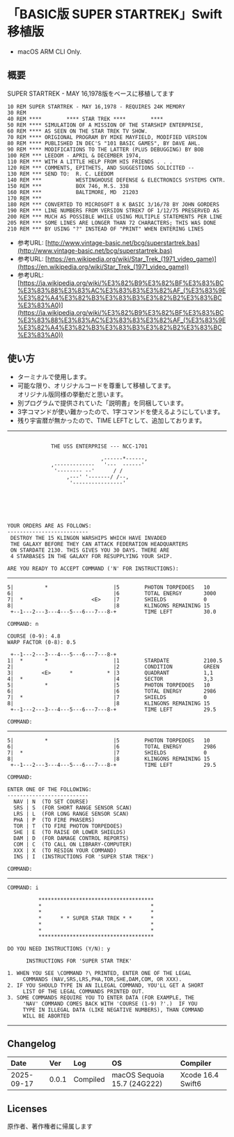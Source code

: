 # 「BASIC版 SUPER STARTREK」Swift移植版
- macOS ARM CLI Only.

## 概要
SUPER STARTREK - MAY 16,1978版をベースに移植してます

```
10 REM SUPER STARTREK - MAY 16,1978 - REQUIRES 24K MEMORY
30 REM
40 REM ****        **** STAR TREK ****        ****
50 REM **** SIMULATION OF A MISSION OF THE STARSHIP ENTERPRISE,
60 REM **** AS SEEN ON THE STAR TREK TV SHOW.
70 REM **** ORIGIONAL PROGRAM BY MIKE MAYFIELD, MODIFIED VERSION
80 REM **** PUBLISHED IN DEC'S "101 BASIC GAMES", BY DAVE AHL.
90 REM **** MODIFICATIONS TO THE LATTER (PLUS DEBUGGING) BY BOB
100 REM *** LEEDOM - APRIL & DECEMBER 1974,
110 REM *** WITH A LITTLE HELP FROM HIS FRIENDS . . .
120 REM *** COMMENTS, EPITHETS, AND SUGGESTIONS SOLICITED --
130 REM *** SEND TO:  R. C. LEEDOM
140 REM ***           WESTINGHOUSE DEFENSE & ELECTRONICS SYSTEMS CNTR.
150 REM ***           BOX 746, M.S. 338
160 REM ***           BALTIMORE, MD  21203
170 REM ***
180 REM *** CONVERTED TO MICROSOFT 8 K BASIC 3/16/78 BY JOHN GORDERS
190 REM *** LINE NUMBERS FROM VERSION STREK7 OF 1/12/75 PRESERVED AS
200 REM *** MUCH AS POSSIBLE WHILE USING MULTIPLE STATEMENTS PER LINE
205 REM *** SOME LINES ARE LONGER THAN 72 CHARACTERS; THIS WAS DONE
210 REM *** BY USING "?" INSTEAD OF "PRINT" WHEN ENTERING LINES
```

* 参考URL: [http://www.vintage-basic.net/bcg/superstartrek.bas](http://www.vintage-basic.net/bcg/superstartrek.bas)
* 参考URL: [https://en.wikipedia.org/wiki/Star_Trek_(1971_video_game)](https://en.wikipedia.org/wiki/Star_Trek_(1971_video_game))
* 参考URL: [https://ja.wikipedia.org/wiki/%E3%82%B9%E3%82%BF%E3%83%BC%E3%83%88%E3%83%AC%E3%83%83%E3%82%AF_(%E3%83%9E%E3%82%A4%E3%82%B3%E3%83%B3%E3%82%B2%E3%83%BC%E3%83%A0)](https://ja.wikipedia.org/wiki/%E3%82%B9%E3%82%BF%E3%83%BC%E3%83%88%E3%83%AC%E3%83%83%E3%82%AF_(%E3%83%9E%E3%82%A4%E3%82%B3%E3%83%B3%E3%82%B2%E3%83%BC%E3%83%A0))

## 使い方

* ターミナルで使用します。
* 可能な限り、オリジナルコードを尊重して移植してます。<br>オリジナル版同様の挙動だと思います。
* 別プログラムで提供されていた「説明書」を同梱しています。
* 3字コマンドが使い難かったので、1字コマンドを使えるようにしています。
* 残り宇宙暦が無かったので、TIME LEFTとして、追加しております。

***
```

              THE USS ENTERPRISE --- NCC-1701

                              ,------*------,
              ,-------------   '---  ------'
               '-------- --'      / /
                   ,---' '-------/ /--,
                    '----------------'






YOUR ORDERS ARE AS FOLLOWS:
--------------------------
 DESTROY THE 15 KLINGON WARSHIPS WHICH HAVE INVADED
 THE GALAXY BEFORE THEY CAN ATTACK FEDERATION HEADQUARTERS
 ON STARDATE 2130. THIS GIVES YOU 30 DAYS. THERE ARE
 4 STARBASES IN THE GALAXY FOR RESUPPLYING YOUR SHIP.

ARE YOU READY TO ACCEPT COMMAND ('N' FOR INSTRUCTIONS):
```
***
```
5|          *                     |5        PHOTON TORPEDOES   10
6|                                |6        TOTAL ENERGY       3000
7|  *                      <E>    |7        SHIELDS            0
8|                                |8        KLINGONS REMAINING 15
 +--1---2---3---4---5---6---7---8-+         TIME LEFT          30.0

COMMAND: n

COURSE (0-9): 4.8
WARP FACTOR (0-8): 0.5

 +--1---2---3---4---5---6---7---8-+
1|  *       *                     |1        STARDATE           2100.5
2|                                |2        CONDITION          GREEN
3|         <E>      *           * |3        QUADRANT           1,1
4|  *                             |4        SECTOR             3,3
5|          *                     |5        PHOTON TORPEDOES   10
6|                                |6        TOTAL ENERGY       2986
7|  *                             |7        SHIELDS            0
8|                                |8        KLINGONS REMAINING 15
 +--1---2---3---4---5---6---7---8-+         TIME LEFT          29.5

COMMAND:
```
***
```
5|          *                     |5        PHOTON TORPEDOES   10
6|                                |6        TOTAL ENERGY       2986
7|  *                             |7        SHIELDS            0
8|                                |8        KLINGONS REMAINING 15
 +--1---2---3---4---5---6---7---8-+         TIME LEFT          29.5

COMMAND:

ENTER ONE OF THE FOLLOWING:
--------------------------
  NAV | N  (TO SET COURSE)
  SRS | S  (FOR SHORT RANGE SENSOR SCAN)
  LRS | L  (FOR LONG RANGE SENSOR SCAN)
  PHA | P  (TO FIRE PHASERS)
  TOR | T  (TO FIRE PHOTON TORPEDOES)
  SHE | E  (TO RAISE OR LOWER SHIELDS)
  DAM | D  (FOR DAMAGE CONTROL REPORTS)
  COM | C  (TO CALL ON LIBRARY-COMPUTER)
  XXX | X  (TO RESIGN YOUR COMMAND)
  INS | I  (INSTRUCTIONS FOR 'SUPER STAR TREK')

COMMAND:
```
***
```
COMMAND: i

          *************************************
          *                                   *
          *                                   *
          *      * * SUPER STAR TREK * *      *
          *                                   *
          *                                   *
          *************************************

DO YOU NEED INSTRUCTIONS (Y/N): y

      INSTRUCTIONS FOR 'SUPER STAR TREK'

1. WHEN YOU SEE \COMMAND ?\ PRINTED, ENTER ONE OF THE LEGAL
     COMMANDS (NAV,SRS,LRS,PHA,TOR,SHE,DAM,COM, OR XXX).
2. IF YOU SHOULD TYPE IN AN ILLEGAL COMMAND, YOU'LL GET A SHORT
     LIST OF THE LEGAL COMMANDS PRINTED OUT.
3. SOME COMMANDS REQUIRE YOU TO ENTER DATA (FOR EXAMPLE, THE
     'NAV' COMMAND COMES BACK WITH 'COURSE (1-9) ?'.)  IF YOU
     TYPE IN ILLEGAL DATA (LIKE NEGATIVE NUMBERS), THAN COMMAND
     WILL BE ABORTED

```
***

## Changelog

| Date       | Ver   | Log      | OS                    | Compiler           |
| :--------- | :---- | :------- | :-------------------- | :----------------- |
| 2025-09-17 | 0.0.1 | Compiled | macOS Sequoia 15.7 (24G222) | Xcode 16.4 Swift6 |


## Licenses
原作者、著作権者に帰属します
